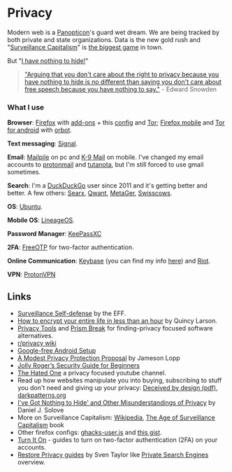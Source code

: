 # Privacy

Modern web is a [Panopticon](https://en.wikipedia.org/wiki/Panopticon)'s guard wet dream. We are being tracked by both private and state organizations. Data is the new gold rush and "[Surveillance Capitalism](https://www.faz.net/aktuell/feuilleton/debatten/the-digital-debate/shoshan-zuboff-on-big-data-as-surveillance-capitalism-13152525.html)" is [the biggest game](https://papers.ssrn.com/sol3/papers.cfm?abstract_id=2594754) in town.

But "[I have nothing to hide!](https://en.wikipedia.org/wiki/Nothing_to_hide_argument)"

> ["Arguing that you don't care about the right to privacy because you have nothing to hide is no different than saying you don't care about free speech because you have nothing to say."](https://www.reddit.com/r/IAmA/comments/36ru89/just_days_left_to_kill_mass_surveillance_under/crglgh2/) - Edward Snowden

### What I use

**Browser**: [Firefox](https://www.mozilla.org/kab/firefox/developer/) with [add-ons](https://www.privacytools.io/#addons) + this [config](https://www.privacytools.io/#about_config) and [Tor](https://www.torproject.org/download/download-easy.html.en); [Firefox mobile](https://www.mozilla.org/en-US/firefox/mobile/) and [Tor for android](https://www.torproject.org/projects/torbrowser.html.en#downloads-alpha) with [orbot](https://guardianproject.info/apps/orbot/).

**Text messaging**: [Signal](https://signal.org/).

**Email**: [Mailpile](https://www.mailpile.is/) on pc and [K-9 Mail](https://github.com/k9mail/k-9/releases) on mobile. I've changed my email accounts to [protonmail](https://protonmail.com/) and [tutanota](https://tutanota.com/), but I'm still forced to use gmail sometimes.

**Search**: I'm a [DuckDuckGo](https://duckduckgo.com/) user since 2011 and it's getting better and better. A few others: [Searx](https://searx.me/), [Qwant](https://www.qwant.com/), [MetaGer](https://metager.org/), [Swisscows](https://swisscows.com/).

**OS**: [Ubuntu](https://www.ubuntu.com/).

**Mobile OS**: [LineageOS](https://www.lineageos.org/).

**Password Manager**: [KeePassXC](https://keepassxc.org/)

**2FA**: [FreeOTP](https://f-droid.org/en/packages/org.fedorahosted.freeotp/) for two-factor authentication.

**Online Communication**: [Keybase](https://keybase.io/) \(you can find my info [here](https://keybase.io/psto)\) and [Riot](https://about.riot.im).

**VPN**: [ProtonVPN](https://protonvpn.com/)

## Links

* [Surveillance Self-defense](https://ssd.eff.org/en) by the EFF.
* [How to encrypt your entire life in less than an hour](https://medium.freecodecamp.org/tor-signal-and-beyond-a-law-abiding-citizens-guide-to-privacy-1a593f2104c3) by Quincy Larson.
* [Privacy Tools](https://www.privacytools.io/) and [Prism Break](https://prism-break.org/en/) for finding-privacy focused software alternatives.
* [r/privacy wiki](https://www.reddit.com/r/privacy/wiki/index)
* [Google-free Android Setup](https://niftylettuce.com/posts/google-free-android-setup/)
* [A Modest Privacy Protection Proposal](https://medium.com/s/story/a-modest-privacy-protection-proposal-5b47631d7f4c) by Jameson Lopp
* [Jolly Roger’s Security Guide for Beginners](https://www.deepdotweb.com/jolly-rogers-security-guide-for-beginners/)
* [The Hated One](https://www.youtube.com/channel/UCjr2bPAyPV7t35MvcgT3W8Q/featured) a privacy focused youtube channel.
* Read up how websites manipulate you into buying, subscribing to stuff you don't need and giving up your privacy: [Deceived by design \(pdf\)](https://fil.forbrukerradet.no/wp-content/uploads/2018/06/2018-06-27-deceived-by-design-final.pd://fil.forbrukerradet.no/wp-content/uploads/2018/06/2018-06-27-deceived-by-design-final.pdf), [darkpatterns.org](https://darkpatterns.org/)
* [I've Got Nothing to Hide' and Other Misunderstandings of Privacy](https://papers.ssrn.com/sol3/papers.cfm?abstract_id=998565&) by Daniel J. Solove
* More on Surveillance Capitalism: [Wikipedia](https://en.wikipedia.org/wiki/Surveillance_capitalism), [The Age of Surveillance Capitalism](https://www.goodreads.com/book/show/26195941-the-age-of-surveillance-capitalism) book
* Other firefox configs: [ghacks-user.js](https://github.com/ghacksuserjs/ghacks-user.js) and [this gist](https://gist.github.com/0XDE57/fbd302cef7693e62c769).
* [Turn It On](https://www.turnon2fa.com/) - guides to turn on two-factor authentication \(2FA\) on your accounts.
* [Restore Privacy guides](https://restoreprivacy.com/category/guides/) by Sven Taylor like [Private Search Engines](https://restoreprivacy.com/private-search-engine/) overview.
